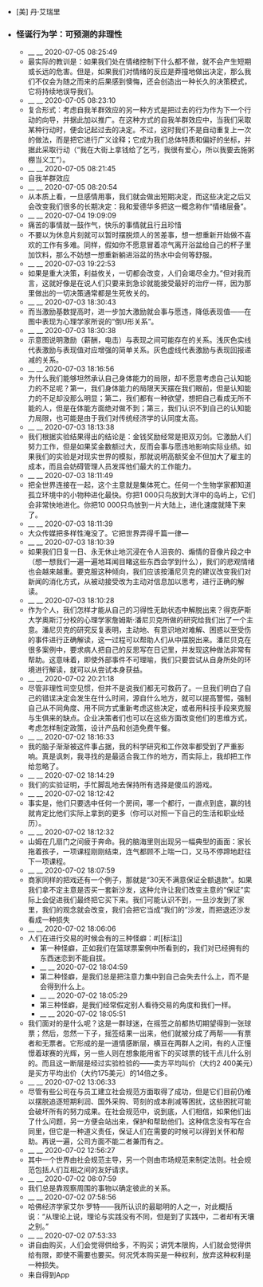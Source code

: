 - [美] 丹·艾瑞里
- ### 怪诞行为学：可预测的非理性
    - __ __ 2020-07-05 08:25:49
    - 最实际的教训是：如果我们处在情绪控制下什么都不做，就不会产生短期或长远的危害。但是，如果我们对情绪的反应是莽撞地做出决定，那么我们不仅会为随之而来的后果感到懊悔，还会创造出一种长久的决策模式，它将持续地误导我们。
    - __ __ 2020-07-05 08:23:10
    - 复合形式：考虑自我羊群效应的另一种方式是把过去的行为作为下一个行动的向导，并据此加以推广。在这种方式的自我羊群效应中，当我们采取某种行动时，便会记起过去的决定。不过，这时我们不是自动重复上一次的做法，而是把它进行广义诠释；它成为我们总体特质和偏好的坐标，并据此采取行动（“我在大街上拿钱给了乞丐，我很有爱心，所以我要去施粥棚当义工”）。
    - __ __ 2020-07-05 08:21:45
    - 自我羊群效应
    - __ __ 2020-07-05 08:20:54
    - 从本质上看，一旦感情用事，我们就会做出短期决定，而这些决定之后又会改变我们很多的长期决定：我和爱德华多把这一概念称作“情绪层叠”。
    - __ __ 2020-07-04 19:09:09
    - 痛苦的事情就一鼓作气，快乐的事情就且行且珍惜
    - 不要以为休息片刻就可以暂时摆脱烦人的苦差事，想一想重新开始做不喜欢的工作有多难。同样，假如你不愿意冒着凉气离开浴盆给自己的杯子里加饮料，那么不妨想一想重新躺进浴盆的热水中会何等舒服。
    - __ __ 2020-07-03 19:22:53
    - 如果是重大决策，利益攸关，一切都会改变，人们会竭尽全力。”但对我而言，这就好像是在说人们只要来到急诊就能接受最好的治疗一样，因为那里做出的一切决策通常都是生死攸关的。
    - __ __ 2020-07-03 18:30:43
    - 而当激励基数提高时，进一步加大激励就会事与愿违，降低表现值——在图中表现为心理学家所说的“倒U形关系”。
    - __ __ 2020-07-03 18:30:38
    - 示意图说明激励（薪酬，电击）与表现之间可能存在的关系。浅灰色实线代表激励与表现值对应增强的简单关系。灰色虚线代表激励与表现回报递减的关系。
    - __ __ 2020-07-03 18:16:56
    - 为什么我们能够坦然承认自己身体能力的局限，却不愿意考虑自己认知能力的不足呢？第一，我们身体能力的局限天天摆在我们眼前，但是认知能力的不足却没那么明显；第二，我们都有一种欲望，想把自己看成无所不能的人，但是在体能方面绝对做不到；第三，我们认识不到自己的认知能力局限，也可能是由于我们对传统经济学的认同度太高。
    - __ __ 2020-07-03 18:13:38
    - 我们根据实验结果得出的结论是：金钱奖励经常是把双刃剑。它激励人们努力工作，但是如果奖金数额过大，反而会事与愿违地影响实际业绩。如果我们的实验是对现实世界的模拟，那就说明高额奖金不但加大了雇主的成本，而且会妨碍管理人员发挥他们最大的工作能力。
    - __ __ 2020-07-03 18:11:49
    - 把全世界连接在一起，这个主意就是集体死亡。任何一个生物学家都知道孤立环境中的小物种进化最快。你把1 000只鸟放到大洋中的岛屿上，它们会非常快地进化。你把10 000只鸟放到一片大陆上，进化速度就降下来了。
    - __ __ 2020-07-03 18:11:39
    - 大众传媒把多样性淹没了。它把世界弄得千篇一律—
    - __ __ 2020-07-03 18:10:39
    - 如果我们日复一日、永无休止地沉浸在令人沮丧的、煽情的音像片段之中（想一想我们一遍一遍地耳闻目睹这些东西会学到什么），我们的悲观情绪也会越来越重。要克服这种倾向，我们应该按潘尼贝克的建议改变我们对新闻的消化方式，从被动接受改为主动对信息加以思考，进行正确的解读。
    - __ __ 2020-07-03 18:10:28
    - 作为个人，我们怎样才能从自己的习得性无助状态中解脱出来？得克萨斯大学奥斯汀分校的心理学家詹姆斯·潘尼贝克所做的研究给我们出了一个主意。潘尼贝克的研究反复表明，主动地、有意识地对难解、困惑以至受伤的事件进行正确解读，这一过程可以帮助人们从中摆脱出来。潘尼贝克在很多案例中，要求病人把自己的反思写在日记里，并发现这种做法非常有帮助。这意味着，即使外部事件不可理喻，我们只要尝试从自身所处的环境进行解读，就可以从尝试本身获益。
    - __ __ 2020-07-02 20:21:18
    - 尽管非理性司空见惯，但并不是说我们都无可救药了。一旦我们明白了自己的错误决定会发生在什么时间，源自什么地方，就可以提高警惕，强制自己从不同角度、用不同方式重新考虑这些决定，或者用科技手段来克服与生俱来的缺点。企业决策者们也可以在这些方面改变他们的思维方式，考虑怎样制定政策，设计产品和创造免费午餐。
    - __ __ 2020-07-02 18:16:33
    - 我的脑子渐渐被这件事占据，我的科学研究和工作效率都受到了严重影响。真是讽刺，我寻找的是最适合我工作的地方，而实际上，我却把工作给忽略了。
    - __ __ 2020-07-02 18:14:29
    - 我们的实验证明，手忙脚乱地去保持所有选择是傻瓜的游戏。
    - __ __ 2020-07-02 18:12:42
    - 事实是，他们只要选中任何一个房间，哪一个都行，一直点到底，赢的钱就肯定比他们实际上拿到的更多（你可以对照一下自己的生活和职业经历）。
    - __ __ 2020-07-02 18:12:32
    - 山姆在几扇门之间疲于奔命。我的脑海里则出现另一幅典型的画面：家长拖着孩子，一项课程刚刚结束，连气都顾不上喘一口，又马不停蹄地赶往下一项课程。
    - __ __ 2020-07-02 18:07:59
    - 商家同样的把戏还有一个例子，那就是“30天不满意保证全额退款”。如果我们拿不定主意是否买一套新沙发，这种允许让我们改变主意的“保证”实际上会促进我们最终把它买下来。我们可能认识不到，一旦沙发到了家里，我们的观念就会改变，我们会把它当成“我们的”沙发，而把退还沙发看成一种损失
    - __ __ 2020-07-02 18:06:06
    - 人们在进行交易的时候会有的三种怪癖：#[[标注]]
        - 第一种怪癖，正如我们在篮球票案例中所看到的，我们对已经拥有的东西迷恋到不能自拔。
        - __ __ 2020-07-02 18:04:59
        - 第二种怪癖，是我们总是把注意力集中到自己会失去什么上，而不是会得到什么上。
        - __ __ 2020-07-02 18:05:29
        - 第三种怪癖，是我们经常假定别人看待交易的角度和我们一样。
        - __ __ 2020-07-02 18:05:51
    - 我们面对的是什么呢？这是一群球迷，在摇签之前都热切期望得到一张球票；然后，忽然一下子，摇签结果一出来，他们就被分成了两帮——有票者和无票者。它形成的是一道情感断层，横亘在两群人之间，有的人正憧憬着球赛的光辉，另一些人则在想象能用省下的买球票的钱干点儿什么别的。而且这一断层是经过实验检验的——卖方平均叫价（大约2 400美元）是买方平均出价（大约175美元）的14倍之多。
    - __ __ 2020-07-02 13:06:33
    - 尽管有些公司在与员工建立社会规范方面取得了成功，但是它们目前仍难以摆脱追逐短期利润、国外采购、苛刻的成本削减等困扰，这些困扰可能会破坏所有的努力成果。在社会规范中，说到底，人们相信，如果他们出了什么问题，另一方便会站出来，保护和帮助他们。这种信念没有写在合同里，但它是一种道义责任，保证人们在需要的时候可以得到关怀和帮助。再说一遍，公司方面不能二者兼而有之。
    - __ __ 2020-07-02 12:56:27
    - 其中一个世界由社会规范主导，另一个则由市场规范来制定法则。社会规范包括人们互相之间的友好请求。
    - __ __ 2020-07-02 08:07:59
    - 我们总是靠观察周围的事物以确定彼此的关系。
    - __ __ 2020-07-02 07:58:56
    - 哈佛经济学家艾尔·罗特——我所认识的最聪明的人之一，对此概括说：“从理论上说，理论与实践没有不同，但是到了实践中，二者却有天壤之别。”
    - __ __ 2020-07-02 07:53:33
    - 讲自由购买，人们会觉得供给多，不购买；讲凭本限购，人们就会觉得供给有限，即使不需要也要买。何况凭本购买是一种权利，放弃这种权利是一种损失。
    - 来自得到App
